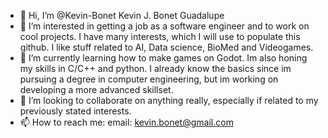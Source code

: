 - 👋 Hi, I’m @Kevin-Bonet Kevin J. Bonet Guadalupe
- 👀 I’m interested in getting a job as a software engineer and to work on cool projects. I have many interests, which I will use to populate this github. I like stuff related to AI, Data science, BioMed and Videogames.
- 🌱 I’m currently learning how to make games on Godot. Im also honing my skills in C/C++ and python. I already know the basics since im pursuing a degree in computer engineering, but im working on developing a more advanced skillset.
- 💞️ I’m looking to collaborate on anything really, especially if related to my previously stated interests.
- 📫 How to reach me: email: kevin.bonet@gmail.com

<!---
Kevin-Bonet/Kevin-Bonet is a ✨ special ✨ repository because its `README.md` (this file) appears on your GitHub profile.
You can click the Preview link to take a look at your changes.
--->
